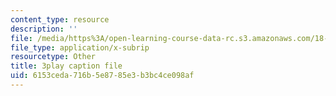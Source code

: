 ```yaml
---
content_type: resource
description: ''
file: /media/https%3A/open-learning-course-data-rc.s3.amazonaws.com/18-02sc-multivariable-calculus-fall-2010/6153ceda716b5e8785e3b3bc4ce098af_BefxsWy1HqY.srt
file_type: application/x-subrip
resourcetype: Other
title: 3play caption file
uid: 6153ceda-716b-5e87-85e3-b3bc4ce098af
---
```

